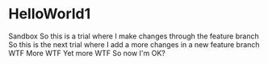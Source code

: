 # HelloWorld1
Sandbox
So this is a trial where I make changes through the feature branch
So this is the next trial where I add a more changes in a new feature branch
WTF
More WTF
Yet more WTF
So now I'm OK?
